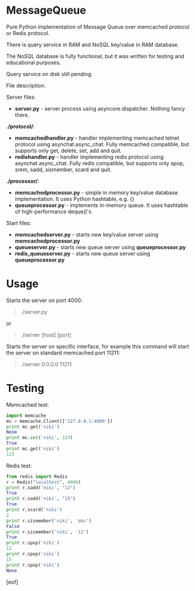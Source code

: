 MessageQueue
============

Pure Python implementation of Message Queue over memcached protocol or Redis protocol.

There is query service in RAM and NoSQL key/value in RAM database.

The NoSQL database is fully functional, but it was written for testing and educational purposes.

Query service on disk still pending.

File description:

Server files:
- **server.py** - server process using asyncore.dispatcher. Nothing fancy there.

**./protocol/**:
- **memcachedhandler.py** - handler implementing memcached telnet protocol using asynchat.async_chat. Fully memcached compatible, but supports only get, delete, set, add and quit.
- **redishandler.py** - handler implementing redis protocol using asynchat.async_chat. Fully redis compatible, but supports only spop, srem, sadd, sismember, scard and quit.

**./processor/**:
- **memcachedprocessor.py** - simple in memory key/value database implementation. It uses Python hashtable, e.g. {}
- **queueprocessor.py** - implements in-memory queue. It uses hashtable of high-performance deque()'s

Start files:
- **memcachedserver.py** - starts new key/value server using **memcachedprocessor.py**
- **queueserver.py** - starts new queue server using **queueprocessor.py**
- **redis_queueserver.py** - starts new queue server using **queueprocessor.py**

Usage
=====

Starts the server on port 4000:

> ./server.py

or

> ./server [host] [port]

Starts the server on specific interface, for example this command will start the server on standard memcached port 11211:

> ./server 0.0.0.0 11211

Testing
=======

Memcached test:

```python
import memcache
mc = memcache.Client(['127.0.0.1:4000'])
print mc.get('niki')
None
print mc.set('niki', 123)
True
print mc.get('niki')
123
```

Redis test:

```python
from redis import Redis
r = Redis("localhost", 4000)
print r.sadd('niki', "12")
True
print r.sadd('niki', "15")
True
print r.scard('niki')
2
print r.sismember('niki', 'abc')
False
print r.sismember('niki', '12')
True
print r.spop('niki')
12
print r.spop('niki')
15
print r.spop('niki')
None
```

[eof]


